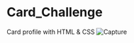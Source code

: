 # Card_Challenge
Card profile with HTML & CSS 
![Capture](https://user-images.githubusercontent.com/92028687/206194423-cebaba71-25b4-4efc-abad-8ca78b2618fa.JPG)
